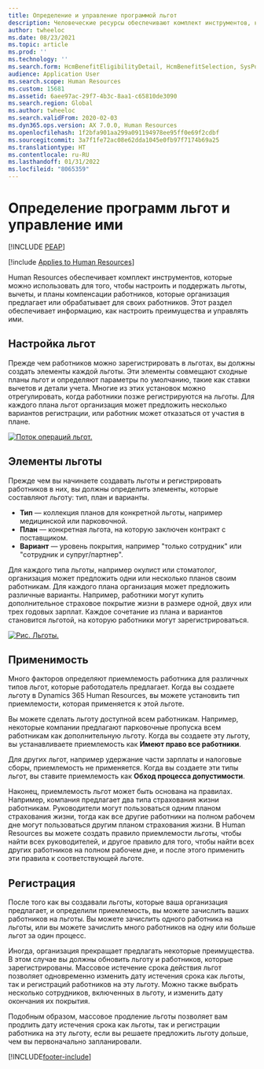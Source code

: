 ```yaml
---
title: Определение и управление программой льгот
description: Человеческие ресурсы обеспечивают комплект инструментов, которые можно использовать для того, чтобы настроить и поддержать льготы, вычеты, и планы компенсации работников, которые организация предлагает или обрабатывает для своих работников. Этот раздел обеспечивает информацию, как настроить преимущества и управлять ими.
author: twheeloc
ms.date: 08/23/2021
ms.topic: article
ms.prod: ''
ms.technology: ''
ms.search.form: HcmBenefitEligibilityDetail, HcmBenefitSelection, SysPolicyListPage, SysPolicySourceDocumentRuleType, BenefitWorkspace, HcmBenefitSummaryPart
audience: Application User
ms.search.scope: Human Resources
ms.custom: 15681
ms.assetid: 6aee97ac-29f7-4b3c-8aa1-c65810de3090
ms.search.region: Global
ms.author: twheeloc
ms.search.validFrom: 2020-02-03
ms.dyn365.ops.version: AX 7.0.0, Human Resources
ms.openlocfilehash: 1f2bfa901aa299a091194978ee95ff0e69f2cdbf
ms.sourcegitcommit: 3a7f1fe72ac08e62dda1045e0fb97f7174b69a25
ms.translationtype: HT
ms.contentlocale: ru-RU
ms.lasthandoff: 01/31/2022
ms.locfileid: "8065359"
---
```

# <a name="define-and-manage-a-benefits-program"></a>Определение программ льгот и управление ими


[!INCLUDE [PEAP](../includes/peap-1.md)]

[!include [Applies to Human Resources](../includes/applies-to-hr.md)]

Human Resources обеспечивает комплект инструментов, которые можно использовать для того, чтобы настроить и поддержать льготы, вычеты, и планы компенсации работников, которые организация предлагает или обрабатывает для своих работников. Этот раздел обеспечивает информацию, как настроить преимущества и управлять ими.

## <a name="benefit-setup"></a>Настройка льгот

Прежде чем работников можно зарегистрировать в льготах, вы должны создать элементы каждой льготы. Эти элементы совмещают сходные планы льгот и определяют параметры по умолчанию, такие как ставки вычетов и детали учета. Многие из этих установок можно отрегулировать, когда работники позже регистрируются на льготы. Для каждого плана льгот организация может предложить несколько вариантов регистрации, или работник может отказаться от участия в плане. 

[![Поток операций льгот.](./media/benefit-process-flow1.png)](./media/benefit-process-flow1.png)

## <a name="benefit-elements"></a>Элементы льготы

Прежде чем вы начинаете создавать льготы и регистрировать работников в них, вы должны определить элементы, которые составляют льготу: тип, план и варианты.

-   **Тип** — коллекция планов для конкретной льготы, например медицинской или парковочной.
-   **План** — конкретная льгота, на которую заключен контракт с поставщиком.
-   **Вариант** — уровень покрытия, например "только сотрудник" или "сотрудник и супруг/партнер".

Для каждого типа льготы, например окулист или стоматолог, организация может предложить одни или несколько планов своим работникам. Для каждого плана организация может предложить различные варианты. Например, работники могут купить дополнительное страховое покрытие жизни в размере одной, двух или трех годовых зарплат. Каждое сочетание из плана и вариантов становится льготой, на которую работники могут зарегистрироваться. 

[![Рис. Льготы.](./media/benefit-pic.png)](./media/benefit-pic.png)

## <a name="eligibility"></a>Применимость
Много факторов определяют приемлемость работника для различных типов льгот, которые работодатель предлагает. Когда вы создаете льготу в Dynamics 365 Human Resources, вы можете установить тип приемлемости, которая применяется к этой льготе. 

Вы можете сделать льготу доступной всем работникам. Например, некоторые компании предлагают парковочные пропуска всем работникам как дополнительную льготу. Когда вы создаете эту льготу, вы устанавливаете приемлемость как **Имеют право все работники**. 

Для других льгот, например удержание части зарплаты и налоговые сборы, приемлемость не применяется. Когда вы создаете эти типы льгот, вы ставите приемлемость как **Обход процесса допустимости**. 

Наконец, приемлемость льгот может быть основана на правилах. Например, компания предлагает два типа страхования жизни работникам. Руководители могут пользоваться одним планом страхования жизни, тогда как все другие работники на полном рабочем дне могут пользоваться другим планом страхования жизни. В Human Resources вы можете создать правило приемлемости льготы, чтобы найти всех руководителей, и другое правило для того, чтобы найти всех других работников на полном рабочем дне, и после этого применить эти правила к соответствующей льготе.

## <a name="enrollment"></a>Регистрация
После того как вы создавали льготы, которые ваша организация предлагает, и определили приемлемость, вы можете зачислить ваших работников на льготы. Вы можете зачислить одного работника на льготы, или вы можете зачислить много работников на одну или больше льгот за один процесс. 

Иногда, организация прекращает предлагать некоторые преимущества. В этом случае вы должны обновить льготу и работников, которые зарегистрированы. Массовое истечение срока действия льгот позволяет одновременно изменить дату истечения срока как льготы, так и регистраций работников на эту льготу. Можно также выбрать несколько сотрудников, включенных в льготу, и изменить дату окончания их покрытия. 

Подобным образом, массовое продление льготы позволяет вам продлить дату истечения срока как льготы, так и регистрации работника на эту льготу, если вы решаете предложить льготу дольше, чем вы первоначально запланировали.




[!INCLUDE[footer-include](../includes/footer-banner.md)]
